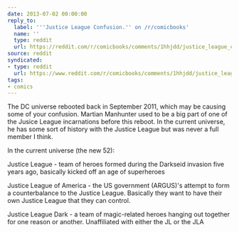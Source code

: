 ```yaml
---
date: 2013-07-02 00:00:00
reply_to:
  label: '''Justice League Confusion.'' on /r/comicbooks'
  name: ''
  type: reddit
  url: https://reddit.com/r/comicbooks/comments/1hhjdd/justice_league_confusion/
source: reddit
syndicated:
- type: reddit
  url: https://www.reddit.com/r/comicbooks/comments/1hhjdd/justice_league_confusion/caugro2/
tags:
- comics
---
```


The DC universe rebooted back in September 2011, which may be causing some of your confusion. Martian Manhunter used to be a big part of one of the Jusice League incarnations before this reboot. In the current universe, he has some sort of history with the Justice League but was never a full member I think.

In the current universe (the new 52):

Justice League - team of heroes formed during the Darkseid invasion five years ago, basically kicked off an age of superheroes

Justice League of America - the US government (ARGUS)'s attempt to form a counterbalance to the Justice League. Basically they want to have their own Justice League that they can control.

Justice League Dark - a team of magic-related heroes hanging out together for one reason or another. Unaffiliated with either the JL or the JLA